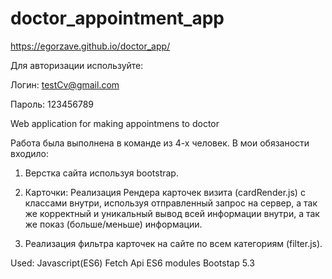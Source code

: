# doctor_appointment_app
https://egorzave.github.io/doctor_app/

Для авторизации используйте:

Логин: testCv@gmail.com

Пароль: 123456789

Web application for making appointmens to doctor

Работа была выполнена в команде из 4-х человек.
В мои обязаности входило:

1. Верстка сайта используя bootstrap.
2. Карточки:
    Реализация Рендера карточек визита (cardRender.js) с классами внутри, используя отправленный запрос на сервер, а так же
    корректный и уникальный вывод всей информации внутри, а так же показ (больше/меньше) информации.

3. Реализация фильтра карточек на сайте по всем категориям (filter.js).

Used:
Javascript(ES6)
Fetch Api
ES6 modules
Bootstap 5.3


